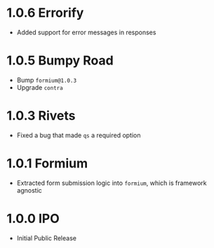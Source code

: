# 1.0.6 Errorify

- Added support for error messages in responses

# 1.0.5 Bumpy Road

- Bump `formium@1.0.3`
- Upgrade `contra`

# 1.0.3 Rivets

- Fixed a bug that made `qs` a required option

# 1.0.1 Formium

- Extracted form submission logic into `formium`, which is framework agnostic

# 1.0.0 IPO

- Initial Public Release
